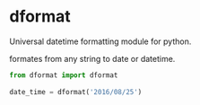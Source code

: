 # dformat
Universal datetime formatting module for python.

formates from any string to date or datetime.

```python
from dformat import dformat
    
date_time = dformat('2016/08/25')
```

